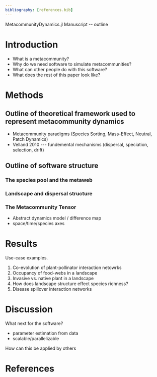 ```yaml
---
bibliography: [references.bib]
---
```


MetacommunityDynamics.jl Manuscript -- outline

# Introduction

- What is a metacommunity?
- Why do we need software to simulate metacommunities?
- What can other people do with this software?
- What does the rest of this paper look like?


# Methods

## Outline of theoretical framework used to represent metacommunity dynamics

- Metacommunity paradigms (Species Sorting, Mass-Effect, Neutral, Patch Dynamics)
- Velland 2010 --- fundemental mechanisms (dispersal, speciation, selection, drift)


## Outline of software structure

### The species pool and the metaweb

### Landscape and dispersal structure

### The Metacommunity Tensor

- Abstract dynamics model / difference map
- space/time/species axes


# Results

Use-case examples.

1. Co-evolution of plant-pollinator interaction netowrks
2. Occupancy of food-webs in a landscape
3. Invasive vs. native plant in a landscape
4. How does landscape structure effect species richness?
5. Disease spillover interaction networks


# Discussion

What next for the software?

- parameter estimation from data
- scalable/parallelizable

How can this be applied by others


# References
